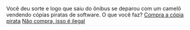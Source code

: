 Você deu sorte e logo que saiu do ônibus se deparou com um camelô vendendo cópias piratas de software.
O que você faz?
[Compra a cópia pirata](compra/preso.md)
[Não compra, isso é ilegal](naocompra/nada.md)
